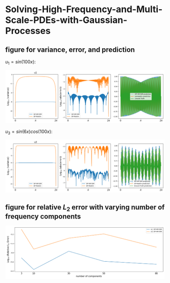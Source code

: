 # Solving-High-Frequency-and-Multi-Scale-PDEs-with-Gaussian-Processes

## figure for variance, error, and prediction

$u_1=sin(100x)$:

![Figure for u1](u1.png)

$u_3=sin(6x)cos(100x)$:

![Figure for u2](u3.png)

## figure for relative $L_2$ error with varying number of frequency components

![components](components.png)

